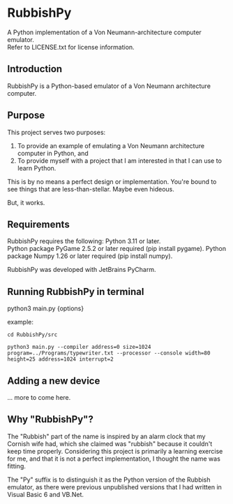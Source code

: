 # RubbishPy
A Python implementation of a Von Neumann-architecture computer emulator.  
Refer to LICENSE.txt for license information.
 

## Introduction
RubbishPy is a Python-based emulator of a Von Neumann architecture computer.

## Purpose
This project serves two purposes:
1. To provide an example of emulating a Von Neumann architecture computer in Python, and
2. To provide myself with a project that I am interested in that I can use to learn Python.

This is by no means a perfect design or implementation. You're bound to see things that are less-than-stellar. Maybe even hideous.

But, it works.

## Requirements
RubbishPy requires the following:
Python 3.11 or later.  
Python package PyGame 2.5.2 or later required (pip install pygame).
Python package Numpy 1.26 or later required (pip install numpy).

RubbishPy was developed with JetBrains PyCharm.  

## Running RubbishPy in terminal
python3 main.py  {options}  

example:  

```commandline
cd RubbishPy/src
```
```commandline
python3 main.py --compiler address=0 size=1024 program=../Programs/typewriter.txt --processor --console width=80 height=25 address=1024 interrupt=2
```
## Adding a new device

... more to come here.

## Why "RubbishPy"?
The "Rubbish" part of the name is inspired by an alarm clock that my Cornish wife had, which she claimed was "rubbish" because it couldn't keep time properly.  Considering this project is primarily a learning exercise for me, and that it is not a perfect implementation, I thought the name was fitting.

The "Py" suffix is to distinguish it as the Python version of the Rubbish emulator, as there were previous unpublished versions that I had written in Visual Basic 6 and VB.Net.
